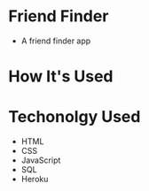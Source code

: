 # Friend Finder
- A friend finder app

# How It's Used

# Techonolgy Used
- HTML
- CSS
- JavaScript
- SQL
- Heroku
